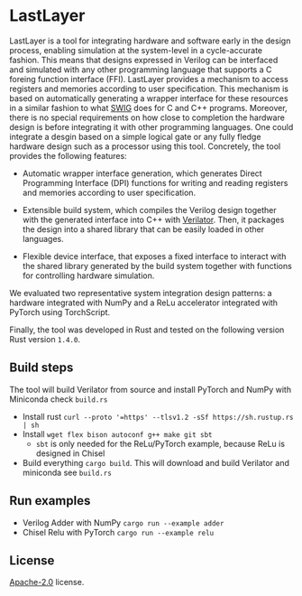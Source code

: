 # LastLayer

LastLayer is a tool for integrating hardware and software early in the design process, enabling
simulation at the system-level in a cycle-accurate fashion. This means that designs expressed in
Verilog can be interfaced and simulated with any other programming language that supports
a C foreing function interface (FFI). LastLayer provides a mechanism to access registers and
memories according to user specification. This mechanism is based on automatically
generating a wrapper interface for these resources in a similar fashion to what [SWIG](http://www.swig.org/)
does for C and C++ programs. Moreover, there is no special requirements on how close to completion
the hardware design is before integrating it with other programming languages. One could integrate
a desgin based on a simple logical gate or any fully fledge hardware design such as a processor
using this tool. Concretely, the tool provides the following features:

* Automatic wrapper interface generation, which generates Direct Programming Interface (DPI) functions
for writing and reading registers and memories according to user specification.

* Extensible build system, which compiles the Verilog design together with the generated interface into
C++ with [Verilator](https://www.veripool.org/wiki/verilator). Then, it packages the design into
a shared library that can be easily loaded in other languages.

* Flexible device interface, that exposes a fixed interface to interact with the shared library generated
by the build system together with functions for controlling hardware simulation.

We evaluated two representative system integration design patterns: a hardware integrated with
NumPy and a ReLu accelerator integrated with PyTorch using TorchScript.

Finally, the tool was developed in Rust and tested on the following version Rust version `1.4.0`.

## Build steps

The tool will build Verilator from source and install PyTorch and NumPy with Miniconda check `build.rs`

* Install rust `curl --proto '=https' --tlsv1.2 -sSf https://sh.rustup.rs | sh`
* Install `wget flex bison autoconf g++ make git sbt`
    * `sbt` is only needed for the ReLu/PyTorch example, because ReLu is designed in Chisel
* Build everything `cargo build`. This will download and build Verilator and miniconda see `build.rs`

## Run examples

* Verilog Adder with NumPy `cargo run --example adder`
* Chisel Relu with PyTorch `cargo run --example relu`

## License

[Apache-2.0](LICENSE) license.
